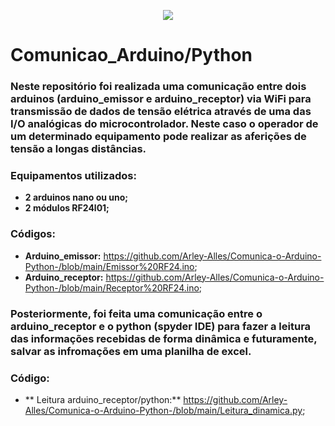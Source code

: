 <p align="center">
  <img src="/Python_Arduino/data science(1).png" >
</p>

# Comunicao_Arduino/Python

### Neste repositório foi realizada uma comunicação entre dois arduinos (arduino_emissor e arduino_receptor) via WiFi para transmissão de dados de tensão elétrica através de uma das I/O analógicas do microcontrolador. Neste caso o operador de um determinado equipamento pode realizar as aferições de tensão a longas distâncias.
### Equipamentos utilizados:
* **2 arduinos nano ou uno;**
* **2 módulos RF24l01;**
### Códigos:
* **Arduino_emissor:** https://github.com/Arley-Alles/Comunica-o-Arduino-Python-/blob/main/Emissor%20RF24.ino;
* **Arduino_receptor:** https://github.com/Arley-Alles/Comunica-o-Arduino-Python-/blob/main/Receptor%20RF24.ino;

### Posteriormente, foi feita uma comunicação entre o arduino_receptor e o python (spyder IDE) para fazer a leitura das informações recebidas de forma dinâmica e futuramente, salvar as infromações em uma planilha de excel.

### Código:
* ** Leitura arduino_receptor/python:** https://github.com/Arley-Alles/Comunica-o-Arduino-Python-/blob/main/Leitura_dinamica.py;
